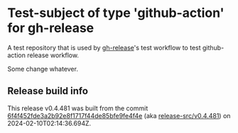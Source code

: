# Test-subject of type 'github-action' for gh-release

A test repository that is used by [gh-release](https://github.com/kattecon/gh-release)'s test workflow to test github-action release workflow.

Some change whatever.


## Release build info

This release v0.4.481 was built from the commit [6f4f452fde3a2b92e8f1717f44de85bfe9fe4f4e](https://github.com/kattecon/gh-release-test-ga/tree/6f4f452fde3a2b92e8f1717f44de85bfe9fe4f4e) (aka [release-src/v0.4.481](https://github.com/kattecon/gh-release-test-ga/tree/release-src/v0.4.481)) on 2024-02-10T02:14:36.694Z.
        